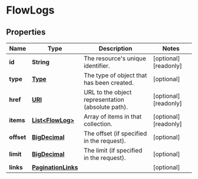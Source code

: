 

# FlowLogs

## Properties

| Name | Type | Description | Notes |
| ------------ | ------------- | ------------- | ------------- |
| **id** | **String** | The resource&#39;s unique identifier. |  [optional] [readonly] |
| **type** | [**Type**](Type.md) | The type of object that has been created. |  [optional] |
| **href** | [**URI**](URI.md) | URL to the object representation (absolute path). |  [optional] [readonly] |
| **items** | [**List&lt;FlowLog&gt;**](FlowLog.md) | Array of items in that collection. |  [optional] [readonly] |
| **offset** | [**BigDecimal**](BigDecimal.md) | The offset (if specified in the request). |  [optional] |
| **limit** | [**BigDecimal**](BigDecimal.md) | The limit (if specified in the request). |  [optional] |
| **links** | [**PaginationLinks**](PaginationLinks.md) |  |  [optional] |


